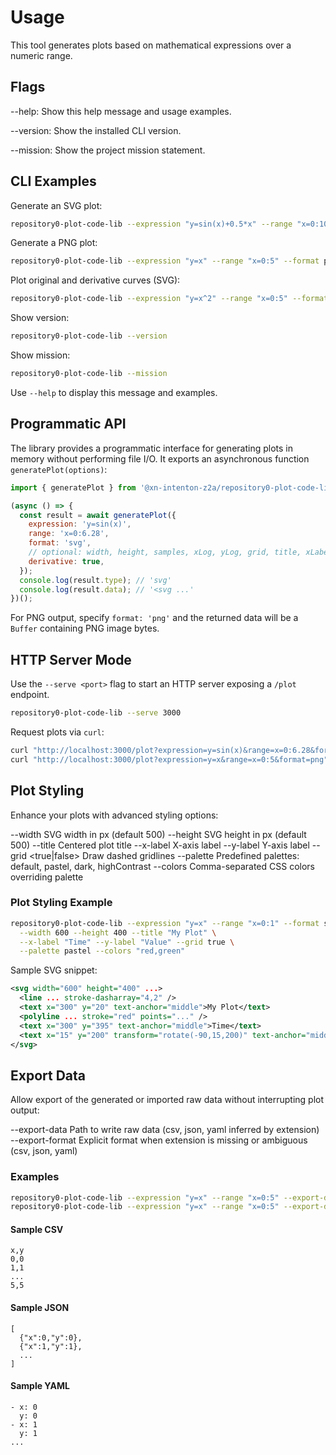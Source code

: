 # Usage

This tool generates plots based on mathematical expressions over a numeric range.

## Flags

--help: Show this help message and usage examples.

--version: Show the installed CLI version.

--mission: Show the project mission statement.

## CLI Examples

Generate an SVG plot:
```sh
repository0-plot-code-lib --expression "y=sin(x)+0.5*x" --range "x=0:10" --format svg --output plot.svg
```

Generate a PNG plot:
```sh
repository0-plot-code-lib --expression "y=x" --range "x=0:5" --format png --output plot.png
```

Plot original and derivative curves (SVG):
```sh
repository0-plot-code-lib --expression "y=x^2" --range "x=0:5" --format svg --output plot.svg --derivative true
```

Show version:
```sh
repository0-plot-code-lib --version
```

Show mission:
```sh
repository0-plot-code-lib --mission
```

Use `--help` to display this message and examples.

## Programmatic API

The library provides a programmatic interface for generating plots in memory without performing file I/O. It exports an asynchronous function `generatePlot(options)`:

```js
import { generatePlot } from '@xn-intenton-z2a/repository0-plot-code-lib';

(async () => {
  const result = await generatePlot({
    expression: 'y=sin(x)',
    range: 'x=0:6.28',
    format: 'svg',
    // optional: width, height, samples, xLog, yLog, grid, title, xLabel, yLabel, palette, colors, derivative
    derivative: true,
  });
  console.log(result.type); // 'svg'
  console.log(result.data); // '<svg ...'
})();
```

For PNG output, specify `format: 'png'` and the returned data will be a `Buffer` containing PNG image bytes.

## HTTP Server Mode

Use the `--serve <port>` flag to start an HTTP server exposing a `/plot` endpoint.

```sh
repository0-plot-code-lib --serve 3000
```

Request plots via `curl`:

```sh
curl "http://localhost:3000/plot?expression=y=sin(x)&range=x=0:6.28&format=svg"
curl "http://localhost:3000/plot?expression=y=x&range=x=0:5&format=png" --output plot.png
```

## Plot Styling

Enhance your plots with advanced styling options:

--width <number>        SVG width in px (default 500)
--height <number>       SVG height in px (default 500)
--title <string>        Centered plot title
--x-label <string>      X-axis label
--y-label <string>      Y-axis label
--grid <true|false>     Draw dashed gridlines
--palette <name>        Predefined palettes: default, pastel, dark, highContrast
--colors <list>         Comma-separated CSS colors overriding palette

### Plot Styling Example
```sh
repository0-plot-code-lib --expression "y=x" --range "x=0:1" --format svg --output plot.svg \
  --width 600 --height 400 --title "My Plot" \
  --x-label "Time" --y-label "Value" --grid true \
  --palette pastel --colors "red,green"
```

Sample SVG snippet:
```xml
<svg width="600" height="400" ...>
  <line ... stroke-dasharray="4,2" />
  <text x="300" y="20" text-anchor="middle">My Plot</text>
  <polyline ... stroke="red" points="..." />
  <text x="300" y="395" text-anchor="middle">Time</text>
  <text x="15" y="200" transform="rotate(-90,15,200)" text-anchor="middle">Value</text>
</svg>
```

## Export Data

Allow export of the generated or imported raw data without interrupting plot output:

--export-data <path>      Path to write raw data (csv, json, yaml inferred by extension)
--export-format <fmt>     Explicit format when extension is missing or ambiguous (csv, json, yaml)

### Examples
```sh
repository0-plot-code-lib --expression "y=x" --range "x=0:5" --export-data data.csv
repository0-plot-code-lib --expression "y=x" --range "x=0:5" --export-data output --export-format json
```

#### Sample CSV
```
x,y
0,0
1,1
...
5,5
```

#### Sample JSON
```
[
  {"x":0,"y":0},
  {"x":1,"y":1},
  ...
]
```

#### Sample YAML
```
- x: 0
  y: 0
- x: 1
  y: 1
...
```
